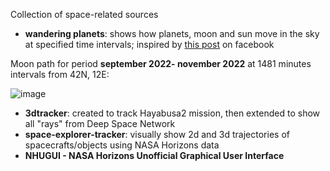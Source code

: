 Collection of space-related sources

- **wandering planets**: shows how planets, moon and sun move in the sky at specified time intervals; inspired by [this post](https://www.facebook.com/photo/?fbid=1032376000867578&set=a.1029652147806630) on facebook

Moon path for period  **september 2022- november 2022** at 1481 minutes intervals from 42N, 12E:

![image](https://user-images.githubusercontent.com/1620953/193834153-5b2a1f6f-a916-4355-8ea2-b272a8d20f8c.png)

- **3dtracker**: created to track Hayabusa2 mission, then extended to show all "rays" from Deep Space Network
- **space-explorer-tracker**: visually show 2d and 3d trajectories of spacecrafts/objects using NASA Horizons data
- **NHUGUI - NASA Horizons Unofficial Graphical User Interface**


